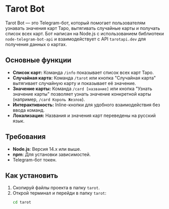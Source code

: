 # Tarot Bot

Tarot Bot — это Telegram-бот, который помогает пользователям узнавать значения карт Таро, вытягивать случайные карты и получать список всех карт. Бот написан на Node.js с использованием библиотеки `node-telegram-bot-api` и взаимодействует с API `tarotapi.dev` для получения данных о картах.

## Основные функции
- **Список карт:** Команда `/info` показывает список всех карт Таро.
- **Случайная карта:** Команда `/tarot` или кнопка "Случайная карта" вытягивает случайную карту и показывает её значение.
- **Значение карты:** Команда `/card [название]` или кнопка "Узнать значение карты" позволяет узнать значение конкретной карты (например, `/card Король Жезлов`).
- **Интерактивность:** Inline-кнопки для удобного взаимодействия без ввода команд.
- **Локализация:** Названия и значения карт переведены на русский язык.

## Требования
- **Node.js**: Версия 14.x или выше.
- **npm**: Для установки зависимостей.
- Telegram-бот токен.

## Как установить
1. Скопируй файлы проекта в папку `tarot`.
2. Открой терминал и перейди в папку `tarot`:
   ```bash
   cd tarot
